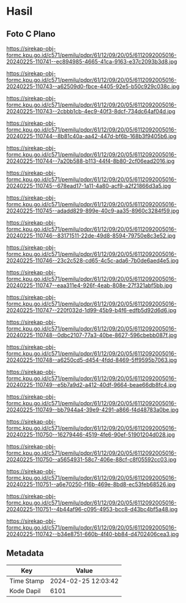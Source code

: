 # Hasil

## Foto C Plano

https://sirekap-obj-formc.kpu.go.id/c571/pemilu/pdpr/61/12/09/20/05/6112092005016-20240225-110741--ec894985-4665-41ca-9163-e37c2093b3d8.jpg

https://sirekap-obj-formc.kpu.go.id/c571/pemilu/pdpr/61/12/09/20/05/6112092005016-20240225-110743--a62509d0-fbce-4405-92e5-b50c929c038c.jpg

https://sirekap-obj-formc.kpu.go.id/c571/pemilu/pdpr/61/12/09/20/05/6112092005016-20240225-110743--2cbbb1cb-4ec9-40f3-8dcf-734dc64af04d.jpg

https://sirekap-obj-formc.kpu.go.id/c571/pemilu/pdpr/61/12/09/20/05/6112092005016-20240225-110744--8b81c40a-aa42-447d-bf6b-168b3f9405b6.jpg

https://sirekap-obj-formc.kpu.go.id/c571/pemilu/pdpr/61/12/09/20/05/6112092005016-20240225-110744--7a20b588-b113-44f4-8b80-2cf06ead2016.jpg

https://sirekap-obj-formc.kpu.go.id/c571/pemilu/pdpr/61/12/09/20/05/6112092005016-20240225-110745--678ead17-1a11-4a80-acf9-a2f21866d3a5.jpg

https://sirekap-obj-formc.kpu.go.id/c571/pemilu/pdpr/61/12/09/20/05/6112092005016-20240225-110745--adadd829-899e-40c9-aa35-8960c3284f59.jpg

https://sirekap-obj-formc.kpu.go.id/c571/pemilu/pdpr/61/12/09/20/05/6112092005016-20240225-110746--83171511-22de-49d8-8594-79750e8c3e52.jpg

https://sirekap-obj-formc.kpu.go.id/c571/pemilu/pdpr/61/12/09/20/05/6112092005016-20240225-110746--23c2c528-cd65-4c5c-ada6-7b0de6aed4e5.jpg

https://sirekap-obj-formc.kpu.go.id/c571/pemilu/pdpr/61/12/09/20/05/6112092005016-20240225-110747--eaa311e4-926f-4eab-808e-27f321abf5bb.jpg

https://sirekap-obj-formc.kpu.go.id/c571/pemilu/pdpr/61/12/09/20/05/6112092005016-20240225-110747--220f032d-1d99-45b9-b4f6-edfb5d92d6d6.jpg

https://sirekap-obj-formc.kpu.go.id/c571/pemilu/pdpr/61/12/09/20/05/6112092005016-20240225-110748--0dbc2107-77a3-40be-8627-596cbebb087f.jpg

https://sirekap-obj-formc.kpu.go.id/c571/pemilu/pdpr/61/12/09/20/05/6112092005016-20240225-110748--a6250cd5-d454-4fdd-8469-5ff9595b7063.jpg

https://sirekap-obj-formc.kpu.go.id/c571/pemilu/pdpr/61/12/09/20/05/6112092005016-20240225-110749--e5b7a9d2-a412-40df-9664-beae66db8fc4.jpg

https://sirekap-obj-formc.kpu.go.id/c571/pemilu/pdpr/61/12/09/20/05/6112092005016-20240225-110749--bb7944a4-39e9-4291-a866-f4d48783a0be.jpg

https://sirekap-obj-formc.kpu.go.id/c571/pemilu/pdpr/61/12/09/20/05/6112092005016-20240225-110750--16279446-4519-4fe6-90ef-51901204d028.jpg

https://sirekap-obj-formc.kpu.go.id/c571/pemilu/pdpr/61/12/09/20/05/6112092005016-20240225-110750--a5654931-58c7-406e-88cf-c8f05592cc03.jpg

https://sirekap-obj-formc.kpu.go.id/c571/pemilu/pdpr/61/12/09/20/05/6112092005016-20240225-110751--a6e70250-f16b-469e-8bd8-ec53feb68526.jpg

https://sirekap-obj-formc.kpu.go.id/c571/pemilu/pdpr/61/12/09/20/05/6112092005016-20240225-110751--4b44af96-c095-4953-bcc8-d43bc4bf5a48.jpg

https://sirekap-obj-formc.kpu.go.id/c571/pemilu/pdpr/61/12/09/20/05/6112092005016-20240225-110742--b34e8751-660b-4f40-bb84-d4702406cea3.jpg


## Metadata

| Key        | Value               |
| ---------- | ------------------- |
| Time Stamp | 2024-02-25 12:03:42 |
| Kode Dapil | 6101                |



